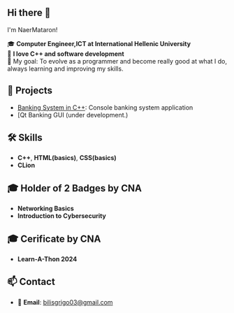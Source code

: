 ## Hi there 👋
I'm NaerMataron!

🎓 **Computer Engineer,ICT at International Hellenic University**  
🔧 **I love C++ and software development**  
🚀 My goal: To evolve as a programmer and become really good at what I do, always learning and improving my skills.

## 📌 Projects

- [Banking System in C++](https://github.com/NaerMataron/banking-system-cpp): Console banking system application
- [Qt Banking GUI (under development.)

## 🛠️ Skills

- **C++**, **HTML(basics)**, **CSS(basics)**
- **CLion**

## 🎓 Holder of 2 Badges by CNA
- **Networking Basics**
- **Introduction to Cybersecurity**

## 🎓 Cerificate by CNA
- **Learn-A-Thon 2024**
  
## 📫 Contact

- 📧 **Email**: bilisgrigo03@gmail.com
